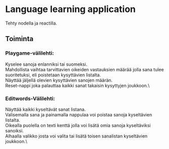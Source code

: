 # Language learning application

Tehty nodella ja reactilla.

## Toiminta
### Playgame-välilehti:
Kyselee sanoja enlanniksi tai suomeksi.\
Mahdollista vaihtaa tarvittavien oikeiden vastauksien määrää jolla sana tulee suoritetuksi, eli poistetaan kysyttävien listalta.\
Näyttää jäljellä olevien kysyttävien sanojen määrän.\
Reset-nappi joka palauttaa kaikki sanat takaisin kysyttyjen joukkoon.\

### Editwords-Välilehti:
Näyttää kaikki kyseltävät sanat listana.\
Valisemalla sana ja painamalla nappulaa voi poistaa sanoja kyseltävien listalta.\
Oikealla puolella on texti kenttä jolla voi lisätä omia sanoja kyseltäviksi sanoiksi.\
Alhaalla valikko josta voi valita tai lisätä toisen sanalistan kyseltävien joukkoon.\
